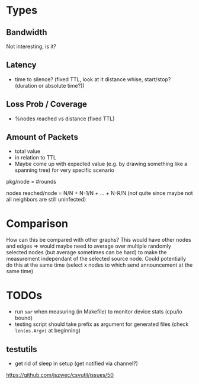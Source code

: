 # Types
## Bandwidth
Not interesting, is it?

## Latency
- time to silence? (fixed TTL, look at it distance whise, start/stop? (duration or absolute time?))

## Loss Prob / Coverage
- %nodes reached vs distance (fixed TTL)

## Amount of Packets
- total value
- in relation to TTL
- Maybe come up with expected value (e.g. by drawing something like a spanning tree) for very specific scenario

pkg/node = #rounds

nodes reached/node = N/N + N-1/N + ... + N-R/N
(not quite since maybe not all neighbors are still uninfected)

# Comparison
How can this be compared with other graphs? This would have other nodes and edges => would maybe need to average over multiple randomly selected nodes (but average sometimes can be hard) to make the measurement independant of the selected source node. Could potentially do this at the same time (select x nodes to which send announcement at the same time)

# TODOs
- run `sar` when measuring (in Makefile) to monitor device stats (cpu/io bound)
- testing script should take prefix as argument for generated files (check `len(os.Argv)` at beginning)

## testutils
- get rid of sleep in setup (get notified via channel?)

https://github.com/jszwec/csvutil/issues/50
